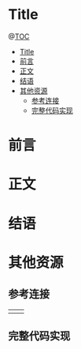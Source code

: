# Title

@[TOC](文章目录)

<!-- TOC -->

- [Title](#title)
- [前言](#前言)
- [正文](#正文)
- [结语](#结语)
- [其他资源](#其他资源)
  - [参考连接](#参考连接)
  - [完整代码实现](#完整代码实现)

<!-- /TOC -->

# 前言

# 正文

# 结语

# 其他资源

## 参考连接

<table>
  <tr>
    <td></td>
    <td><a href=""></a></td>
  </tr>
</table>

## 完整代码实现

<a href=""></a>

